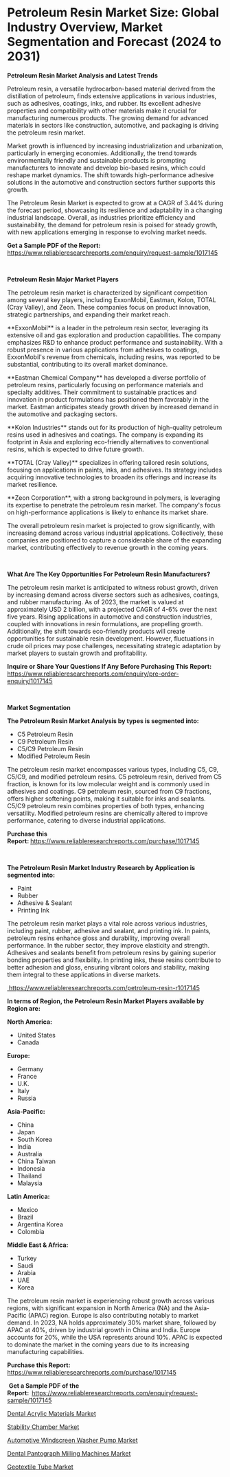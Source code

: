 <p><h1>Petroleum Resin Market Size: Global Industry Overview, Market Segmentation and Forecast (2024 to 2031)</h1></p><p><strong>Petroleum Resin Market Analysis and Latest Trends</strong></p>
<p><p>Petroleum resin, a versatile hydrocarbon-based material derived from the distillation of petroleum, finds extensive applications in various industries, such as adhesives, coatings, inks, and rubber. Its excellent adhesive properties and compatibility with other materials make it crucial for manufacturing numerous products. The growing demand for advanced materials in sectors like construction, automotive, and packaging is driving the petroleum resin market.</p><p>Market growth is influenced by increasing industrialization and urbanization, particularly in emerging economies. Additionally, the trend towards environmentally friendly and sustainable products is prompting manufacturers to innovate and develop bio-based resins, which could reshape market dynamics. The shift towards high-performance adhesive solutions in the automotive and construction sectors further supports this growth.</p><p>The Petroleum Resin Market is expected to grow at a CAGR of 3.44% during the forecast period, showcasing its resilience and adaptability in a changing industrial landscape. Overall, as industries prioritize efficiency and sustainability, the demand for petroleum resin is poised for steady growth, with new applications emerging in response to evolving market needs.</p></p>
<p><strong>Get a Sample PDF of the Report:&nbsp;</strong> <a href="https://www.reliableresearchreports.com/enquiry/request-sample/1017145?utm_campaign=28&utm_medium=2&utm_source=Github&utm_content=ia&utm_term=06112024&utm_id=petroleum-resin">https://www.reliableresearchreports.com/enquiry/request-sample/1017145</a></p>
<p>&nbsp;</p>
<p><strong>Petroleum Resin Major Market Players</strong></p>
<p><p>The petroleum resin market is characterized by significant competition among several key players, including ExxonMobil, Eastman, Kolon, TOTAL (Cray Valley), and Zeon. These companies focus on product innovation, strategic partnerships, and expanding their market reach.</p><p>**ExxonMobil** is a leader in the petroleum resin sector, leveraging its extensive oil and gas exploration and production capabilities. The company emphasizes R&D to enhance product performance and sustainability. With a robust presence in various applications from adhesives to coatings, ExxonMobil's revenue from chemicals, including resins, was reported to be substantial, contributing to its overall market dominance.</p><p>**Eastman Chemical Company** has developed a diverse portfolio of petroleum resins, particularly focusing on performance materials and specialty additives. Their commitment to sustainable practices and innovation in product formulations has positioned them favorably in the market. Eastman anticipates steady growth driven by increased demand in the automotive and packaging sectors.</p><p>**Kolon Industries** stands out for its production of high-quality petroleum resins used in adhesives and coatings. The company is expanding its footprint in Asia and exploring eco-friendly alternatives to conventional resins, which is expected to drive future growth.</p><p>**TOTAL (Cray Valley)** specializes in offering tailored resin solutions, focusing on applications in paints, inks, and adhesives. Its strategy includes acquiring innovative technologies to broaden its offerings and increase its market resilience.</p><p>**Zeon Corporation**, with a strong background in polymers, is leveraging its expertise to penetrate the petroleum resin market. The company's focus on high-performance applications is likely to enhance its market share.</p><p>The overall petroleum resin market is projected to grow significantly, with increasing demand across various industrial applications. Collectively, these companies are positioned to capture a considerable share of the expanding market, contributing effectively to revenue growth in the coming years.</p></p>
<p>&nbsp;</p>
<p><strong>What Are The Key Opportunities For Petroleum Resin Manufacturers?</strong></p>
<p><p>The petroleum resin market is anticipated to witness robust growth, driven by increasing demand across diverse sectors such as adhesives, coatings, and rubber manufacturing. As of 2023, the market is valued at approximately USD 2 billion, with a projected CAGR of 4-6% over the next five years. Rising applications in automotive and construction industries, coupled with innovations in resin formulations, are propelling growth. Additionally, the shift towards eco-friendly products will create opportunities for sustainable resin development. However, fluctuations in crude oil prices may pose challenges, necessitating strategic adaptation by market players to sustain growth and profitability.</p></p>
<p><strong>Inquire or Share Your Questions If Any Before Purchasing This Report:</strong> <a href="https://www.reliableresearchreports.com/enquiry/pre-order-enquiry/1017145?utm_campaign=28&utm_medium=2&utm_source=Github&utm_content=ia&utm_term=06112024&utm_id=petroleum-resin">https://www.reliableresearchreports.com/enquiry/pre-order-enquiry/1017145</a></p>
<p>&nbsp;</p>
<p><strong>Market Segmentation</strong></p>
<p><strong>The Petroleum Resin Market Analysis by types is segmented into:</strong></p>
<p><ul><li>C5 Petroleum Resin</li><li>C9 Petroleum Resin</li><li>C5/C9 Petroleum Resin</li><li>Modified Petroleum Resin</li></ul></p>
<p><p>The petroleum resin market encompasses various types, including C5, C9, C5/C9, and modified petroleum resins. C5 petroleum resin, derived from C5 fraction, is known for its low molecular weight and is commonly used in adhesives and coatings. C9 petroleum resin, sourced from C9 fractions, offers higher softening points, making it suitable for inks and sealants. C5/C9 petroleum resin combines properties of both types, enhancing versatility. Modified petroleum resins are chemically altered to improve performance, catering to diverse industrial applications.</p></p>
<p><strong>Purchase this Report:&nbsp;</strong><a href="https://www.reliableresearchreports.com/purchase/1017145?utm_campaign=28&utm_medium=2&utm_source=Github&utm_content=ia&utm_term=06112024&utm_id=petroleum-resin">https://www.reliableresearchreports.com/purchase/1017145</a></p>
<p>&nbsp;</p>
<p><strong>The Petroleum Resin Market Industry Research by Application is segmented into:</strong></p>
<p><ul><li>Paint</li><li>Rubber</li><li>Adhesive & Sealant</li><li>Printing Ink</li></ul></p>
<p><p>The petroleum resin market plays a vital role across various industries, including paint, rubber, adhesive and sealant, and printing ink. In paints, petroleum resins enhance gloss and durability, improving overall performance. In the rubber sector, they improve elasticity and strength. Adhesives and sealants benefit from petroleum resins by gaining superior bonding properties and flexibility. In printing inks, these resins contribute to better adhesion and gloss, ensuring vibrant colors and stability, making them integral to these applications in diverse markets.</p></p>
<p><a href="https://www.reliableresearchreports.com/petroleum-resin-r1017145?utm_campaign=28&utm_medium=2&utm_source=Github&utm_content=ia&utm_term=06112024&utm_id=petroleum-resin">&nbsp;https://www.reliableresearchreports.com/petroleum-resin-r1017145</a></p>
<p><strong>In terms of Region, the Petroleum Resin Market Players available by Region are:</strong></p>
<p>
    <p> <strong> North America: </strong>
        <ul>
            <li>United States</li>
            <li>Canada</li>
        </ul>
        </p> 
    <p> <strong> Europe: </strong>
        <ul>
            <li>Germany</li>
            <li>France</li>
            <li>U.K.</li>
            <li>Italy</li>
            <li>Russia</li>
        </ul>
        </p> 
    <p> <strong> Asia-Pacific: </strong>
        <ul>
            <li>China</li>
            <li>Japan</li>
            <li>South Korea</li>
            <li>India</li>
            <li>Australia</li>
            <li>China Taiwan</li>
            <li>Indonesia</li>
            <li>Thailand</li>
            <li>Malaysia</li>
        </ul>
        </p> 
    <p> <strong> Latin America: </strong>
        <ul>
            <li>Mexico</li>
            <li>Brazil</li>
            <li>Argentina Korea</li>
            <li>Colombia</li>
        </ul>
        </p> 
    <p> <strong> Middle East & Africa: </strong>
        <ul>
            <li>Turkey</li>
            <li>Saudi</li>
            <li>Arabia</li>
            <li>UAE</li>
            <li>Korea</li>
        </ul>
    </p>
    </p>
<p><p>The petroleum resin market is experiencing robust growth across various regions, with significant expansion in North America (NA) and the Asia-Pacific (APAC) region. Europe is also contributing notably to market demand. In 2023, NA holds approximately 30% market share, followed by APAC at 40%, driven by industrial growth in China and India. Europe accounts for 20%, while the USA represents around 10%. APAC is expected to dominate the market in the coming years due to its increasing manufacturing capabilities.</p></p>
<p><strong>Purchase this Report: </strong><a href="https://www.reliableresearchreports.com/purchase/1017145?utm_campaign=28&utm_medium=2&utm_source=Github&utm_content=ia&utm_term=06112024&utm_id=petroleum-resin">https://www.reliableresearchreports.com/purchase/1017145</a></p>
<p>&nbsp;<strong>Get a Sample PDF of the Report:&nbsp;&nbsp;</strong><a href="https://www.reliableresearchreports.com/enquiry/request-sample/1017145?utm_campaign=28&utm_medium=2&utm_source=Github&utm_content=ia&utm_term=06112024&utm_id=petroleum-resin">https://www.reliableresearchreports.com/enquiry/request-sample/1017145</a></p>
<p><strong></strong></p>
<p><p><a href="https://www.linkedin.com/pulse/competitive-intelligence-dental-acrylic-materials-t104c?utm_campaign=28&utm_medium=2&utm_source=Github&utm_content=ia&utm_term=06112024&utm_id=petroleum-resin">Dental Acrylic Materials Market</a></p><p><a href="https://issuu.com/reportprime-2/docs/stability-chamber-market-size-2030._c2a9aaef09f654?utm_campaign=28&utm_medium=2&utm_source=Github&utm_content=ia&utm_term=06112024&utm_id=petroleum-resin">Stability Chamber Market</a></p><p><a href="https://github.com/NathanColeman327/Market-Research-Report-List-1/blob/main/automotive-windscreen-washer-pump-market.md?utm_campaign=28&utm_medium=2&utm_source=Github&utm_content=ia&utm_term=06112024&utm_id=petroleum-resin">Automotive Windscreen Washer Pump Market</a></p><p><a href="https://www.linkedin.com/pulse/global-dental-pantograph-milling-machines-market-size-du45c?utm_campaign=28&utm_medium=2&utm_source=Github&utm_content=ia&utm_term=06112024&utm_id=petroleum-resin">Dental Pantograph Milling Machines Market</a></p><p><a href="https://medium.com/@esthernassiyc/the-global-geotextile-tube-market-is-a-dynamic-and-growing-industry-9effa5c5562e?utm_campaign=28&utm_medium=2&utm_source=Github&utm_content=ia&utm_term=06112024&utm_id=petroleum-resin">Geotextile Tube Market</a></p></p>